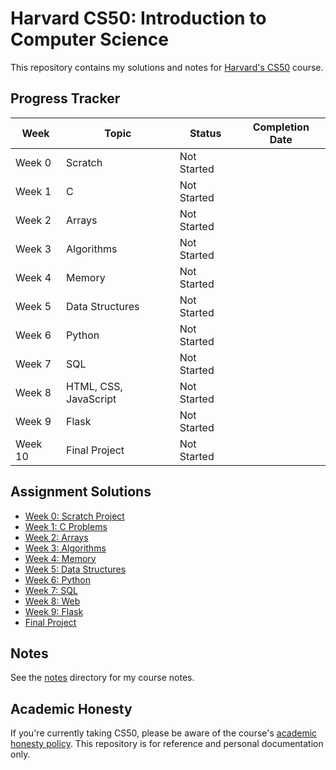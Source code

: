 # Harvard CS50: Introduction to Computer Science

This repository contains my solutions and notes for [Harvard's CS50](https://cs50.harvard.edu/x) course.

## Progress Tracker

| Week | Topic | Status | Completion Date |
|------|-------|--------|-----------------|
| Week 0 | Scratch | Not Started | |
| Week 1 | C | Not Started | |
| Week 2 | Arrays | Not Started | |
| Week 3 | Algorithms | Not Started | |
| Week 4 | Memory | Not Started | |
| Week 5 | Data Structures | Not Started | |
| Week 6 | Python | Not Started | |
| Week 7 | SQL | Not Started | |
| Week 8 | HTML, CSS, JavaScript | Not Started | |
| Week 9 | Flask | Not Started | |
| Week 10 | Final Project | Not Started | |

## Assignment Solutions

- [Week 0: Scratch Project](week0/)
- [Week 1: C Problems](week1/)
- [Week 2: Arrays](week2/)
- [Week 3: Algorithms](week3/)
- [Week 4: Memory](week4/)
- [Week 5: Data Structures](week5/)
- [Week 6: Python](week6/)
- [Week 7: SQL](week7/)
- [Week 8: Web](week8/)
- [Week 9: Flask](week9/)
- [Final Project](final-project/)

## Notes

See the [notes](notes/) directory for my course notes.

## Academic Honesty

If you're currently taking CS50, please be aware of the course's [academic honesty policy](https://cs50.harvard.edu/x/2023/honesty/). 
This repository is for reference and personal documentation only.